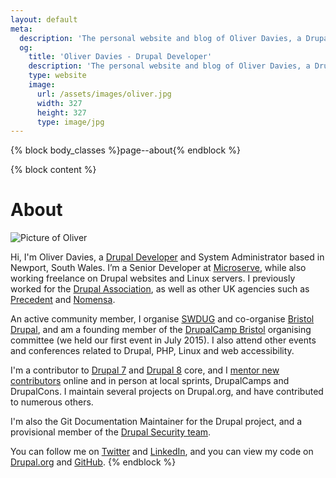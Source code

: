 ```yaml
---
layout: default
meta:
  description: 'The personal website and blog of Oliver Davies, a Drupal Developer and System Administrator from Wales, UK.'
  og:
    title: 'Oliver Davies - Drupal Developer'
    description: 'The personal website and blog of Oliver Davies, a Drupal Developer and System Administrator from Wales, UK.'
    type: website
    image:
      url: /assets/images/oliver.jpg
      width: 327
      height: 327
      type: image/jpg
---
```

{% block body_classes %}page--about{% endblock %}

{% block content %}
# About

<img src="{{ site.gravatar.url }}?s=85" alt="Picture of Oliver" class="img-circle">

Hi, I'm Oliver Davies, a <a href="{{ site.drupalorg.nice }}">Drupal Developer</a> and System Administrator based in Newport, South Wales. I’m a Senior Developer at [Microserve](https://microserve.io), while also working freelance on Drupal websites and Linux servers. I previously worked for the [Drupal Association](https://assoc.drupal.org), as well as other UK agencies such as [Precedent](http://precedent.com) and [Nomensa](http://www.nomensa.com).

An active community member, I organise <a href="{{ site.meetups.swdug.url }}">SWDUG</a> and co-organise <a href="{{ site.meetups.drupalbristol.url }}">Bristol Drupal</a>, and am a founding member of the [DrupalCamp Bristol](http://2015.drupalcampbristol.co.uk) organising committee (we held our first event in July 2015). I also attend other events and conferences related to Drupal, PHP, Linux and web accessibility.

I'm a contributor to <a href="http://cgit.drupalcode.org/drupal/log/?h=7.x&qt=grep&q={{ site.drupalorg.name }}">Drupal 7</a> and <a href="http://cgit.drupalcode.org/drupal/log/?h=8.0.x&qt=grep&q={{ site.drupalorg.name }}">Drupal 8</a> core, and I <a href="{{ site.drupalorg.url }}/people-mentored">mentor new contributors</a> online and in person at local sprints, DrupalCamps and DrupalCons. I maintain several projects on Drupal.org, and have contributed to numerous others.

I'm also the Git Documentation Maintainer for the Drupal project, and a provisional member of the [Drupal Security team](https://www.drupal.org/security-team).

You can follow me on <a href="{{ site.twitter.url }}">Twitter</a> and <a href="{{ site.linkedin.url }}">LinkedIn</a>, and you can view my code on <a href="{{ site.drupalorg.url }}/track/code">Drupal.org</a> and <a href="{{ site.github.url }}?tab=activity">GitHub</a>.
{% endblock %}
